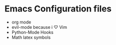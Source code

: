 # Emacs Configuration files
- org mode
- evil-mode  because i ♡ Vim
- Python-Mode Hooks
- Math latex symbols
